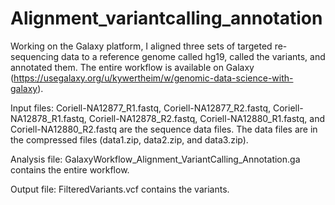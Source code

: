 # Alignment_variantcalling_annotation
Working on the Galaxy platform, I aligned three sets of targeted re-sequencing data to a reference genome called hg19, called the variants, and annotated them. The entire workflow is available on Galaxy (https://usegalaxy.org/u/kywertheim/w/genomic-data-science-with-galaxy).

Input files: Coriell-NA12877_R1.fastq, Coriell-NA12877_R2.fastq, Coriell-NA12878_R1.fastq, Coriell-NA12878_R2.fastq, Coriell-NA12880_R1.fastq, and Coriell-NA12880_R2.fastq are the sequence data files. The data files are in the compressed files (data1.zip, data2.zip, and data3.zip).

Analysis file: GalaxyWorkflow_Alignment_VariantCalling_Annotation.ga contains the entire workflow.

Output file: FilteredVariants.vcf contains the variants.
